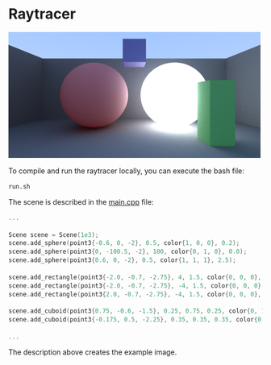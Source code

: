 
# Raytracer

<img src="./images/example.png" width=500 alt="Example"></img>

To compile and run the raytracer locally, you can execute the bash file:
```bash
run.sh
```
The scene is described in the [main.cpp](./main.cpp) file:
```cpp
...

Scene scene = Scene(1e3);
scene.add_sphere(point3{-0.6, 0, -2}, 0.5, color{1, 0, 0}, 0.2);
scene.add_sphere(point3{0, -100.5, -2}, 100, color{0, 1, 0}, 0.0);
scene.add_sphere(point3{0.6, 0, -2}, 0.5, color{1, 1, 1}, 2.5);

scene.add_rectangle(point3{-2.0, -0.7, -2.75}, 4, 1.5, color{0, 0, 0}, 1.1, z_side);
scene.add_rectangle(point3{-2.0, -0.7, -2.75}, -4, 1.5, color{0, 0, 0}, 1.1, x_side);
scene.add_rectangle(point3{2.0, -0.7, -2.75}, -4, 1.5, color{0, 0, 0}, 1.1, x_side);

scene.add_cuboid(point3{0.75, -0.6, -1.5}, 0.25, 0.75, 0.25, color{0, 1, 0}, 0.2);
scene.add_cuboid(point3{-0.175, 0.5, -2.25}, 0.35, 0.35, 0.35, color{0, 0, 1.0}, 0.2);

...
```
The description above creates the example image.
